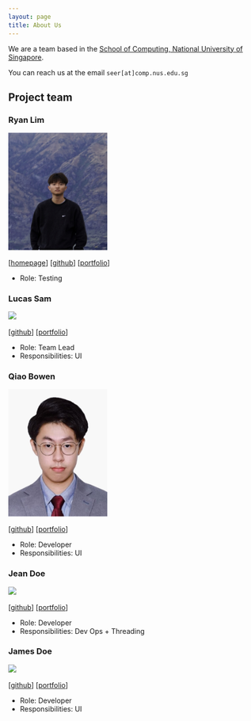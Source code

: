 ```yaml
---
layout: page
title: About Us
---
```


We are a team based in the [School of Computing, National University of Singapore](https://www.comp.nus.edu.sg).

You can reach us at the email `seer[at]comp.nus.edu.sg`

## Project team

### Ryan Lim

<img src="images/ryenl.png" width="200px">

[[homepage](http://www.comp.nus.edu.sg/~damithch)]
[[github](https://github.com/ryenl)]
[[portfolio](team/johndoe.md)]

* Role: Testing

### Lucas Sam

<img src="images/johndoe.png" width="200px">

[[github](http://github.com/johndoe)]
[[portfolio](team/johndoe.md)]

* Role: Team Lead
* Responsibilities: UI

### Qiao Bowen

<img src="images/bbryant824.png" width="200px">

[[github](http://github.com/bbryant824)] [[portfolio](team/bowen.md)]

* Role: Developer
* Responsibilities: UI

### Jean Doe

<img src="images/johndoe.png" width="200px">

[[github](http://github.com/johndoe)]
[[portfolio](team/johndoe.md)]

* Role: Developer
* Responsibilities: Dev Ops + Threading

### James Doe

<img src="images/johndoe.png" width="200px">

[[github](http://github.com/johndoe)]
[[portfolio](team/johndoe.md)]

* Role: Developer
* Responsibilities: UI
